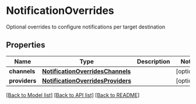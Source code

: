 # NotificationOverrides

Optional overrides to configure notifications per target destination

## Properties
Name | Type | Description | Notes
------------ | ------------- | ------------- | -------------
**channels** | [**NotificationOverridesChannels**](NotificationOverridesChannels.md) |  | [optional] 
**providers** | [**NotificationOverridesProviders**](NotificationOverridesProviders.md) |  | [optional] 

[[Back to Model list]](../README.md#documentation-for-models) [[Back to API list]](../README.md#documentation-for-api-endpoints) [[Back to README]](../README.md)



